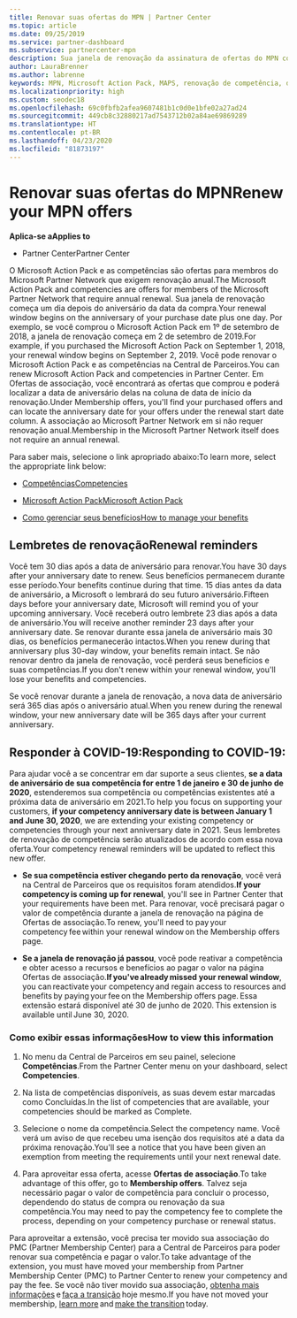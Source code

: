 ```yaml
---
title: Renovar suas ofertas do MPN | Partner Center
ms.topic: article
ms.date: 09/25/2019
ms.service: partner-dashboard
ms.subservice: partnercenter-mpn
description: Sua janela de renovação da assinatura de ofertas do MPN começa no aniversário da data da compra, mais um dia.
author: LauraBrenner
ms.author: labrenne
keywords: MPN, Microsoft Action Pack, MAPS, renovação de competência, data de renovação
ms.localizationpriority: high
ms.custom: seodec18
ms.openlocfilehash: 69c0fbfb2afea9607481b1c0d0e1bfe02a27ad24
ms.sourcegitcommit: 449cb8c32880217ad7543712b02a84ae69869289
ms.translationtype: HT
ms.contentlocale: pt-BR
ms.lasthandoff: 04/23/2020
ms.locfileid: "81873197"
---
```

# <a name="renew-your-mpn-offers"></a><span data-ttu-id="6b742-104">Renovar suas ofertas do MPN</span><span class="sxs-lookup"><span data-stu-id="6b742-104">Renew your MPN offers</span></span>

<span data-ttu-id="6b742-105">**Aplica-se a**</span><span class="sxs-lookup"><span data-stu-id="6b742-105">**Applies to**</span></span>

- <span data-ttu-id="6b742-106">Partner Center</span><span class="sxs-lookup"><span data-stu-id="6b742-106">Partner Center</span></span>

<span data-ttu-id="6b742-107">O Microsoft Action Pack e as competências são ofertas para membros do Microsoft Partner Network que exigem renovação anual.</span><span class="sxs-lookup"><span data-stu-id="6b742-107">The Microsoft Action Pack and competencies are offers for members of the Microsoft Partner Network that require annual renewal.</span></span> <span data-ttu-id="6b742-108">Sua janela de renovação começa um dia depois do aniversário da data da compra.</span><span class="sxs-lookup"><span data-stu-id="6b742-108">Your renewal window begins on the anniversary of your purchase date plus one day.</span></span> <span data-ttu-id="6b742-109">Por exemplo, se você comprou o Microsoft Action Pack em 1º de setembro de 2018, a janela de renovação começa em 2 de setembro de 2019.</span><span class="sxs-lookup"><span data-stu-id="6b742-109">For example, if you purchased the Microsoft Action Pack on September 1, 2018, your renewal window begins on September 2, 2019.</span></span> <span data-ttu-id="6b742-110">Você pode renovar o Microsoft Action Pack e as competências na Central de Parceiros.</span><span class="sxs-lookup"><span data-stu-id="6b742-110">You can renew Microsoft Action Pack and competencies in Partner Center.</span></span> <span data-ttu-id="6b742-111">Em Ofertas de associação, você encontrará as ofertas que comprou e poderá localizar a data de aniversário delas na coluna de data de início da renovação.</span><span class="sxs-lookup"><span data-stu-id="6b742-111">Under Membership offers, you'll find your purchased offers and can locate the anniversary date for your offers under the renewal start date column.</span></span> <span data-ttu-id="6b742-112">A associação ao Microsoft Partner Network em si não requer renovação anual.</span><span class="sxs-lookup"><span data-stu-id="6b742-112">Membership in the Microsoft Partner Network itself does not require an annual renewal.</span></span> 

<span data-ttu-id="6b742-113">Para saber mais, selecione o link apropriado abaixo:</span><span class="sxs-lookup"><span data-stu-id="6b742-113">To learn more, select the appropriate link below:</span></span> 

-    [<span data-ttu-id="6b742-114">Competências</span><span class="sxs-lookup"><span data-stu-id="6b742-114">Competencies</span></span>](learn-about-competencies.md)
    
-    [<span data-ttu-id="6b742-115">Microsoft Action Pack</span><span class="sxs-lookup"><span data-stu-id="6b742-115">Microsoft Action Pack</span></span>](mpn-get-action-pack.md)

-    [<span data-ttu-id="6b742-116">Como gerenciar seus benefícios</span><span class="sxs-lookup"><span data-stu-id="6b742-116">How to manage your benefits</span></span>](manage-your-partner-network-benefits.md)

## <a name="renewal-reminders"></a><span data-ttu-id="6b742-117">Lembretes de renovação</span><span class="sxs-lookup"><span data-stu-id="6b742-117">Renewal reminders</span></span> 

<span data-ttu-id="6b742-118">Você tem 30 dias após a data de aniversário para renovar.</span><span class="sxs-lookup"><span data-stu-id="6b742-118">You have 30 days after your anniversary date to renew.</span></span> <span data-ttu-id="6b742-119">Seus benefícios permanecem durante esse período.</span><span class="sxs-lookup"><span data-stu-id="6b742-119">Your benefits continue during that time.</span></span> <span data-ttu-id="6b742-120">15 dias antes da data de aniversário, a Microsoft o lembrará do seu futuro aniversário.</span><span class="sxs-lookup"><span data-stu-id="6b742-120">Fifteen days before your anniversary date, Microsoft will remind you of your upcoming anniversary.</span></span> <span data-ttu-id="6b742-121">Você receberá outro lembrete 23 dias após a data de aniversário.</span><span class="sxs-lookup"><span data-stu-id="6b742-121">You will receive another reminder 23 days after your anniversary date.</span></span> <span data-ttu-id="6b742-122">Se renovar durante essa janela de aniversário mais 30 dias, os benefícios permanecerão intactos.</span><span class="sxs-lookup"><span data-stu-id="6b742-122">When you renew during that anniversary plus 30-day window, your benefits remain intact.</span></span> <span data-ttu-id="6b742-123">Se não renovar dentro da janela de renovação, você perderá seus benefícios e suas competências.</span><span class="sxs-lookup"><span data-stu-id="6b742-123">If you don't renew within your renewal window, you'll lose your benefits and competencies.</span></span> 

<span data-ttu-id="6b742-124">Se você renovar durante a janela de renovação, a nova data de aniversário será 365 dias após o aniversário atual.</span><span class="sxs-lookup"><span data-stu-id="6b742-124">When you renew during the renewal window, your new anniversary date will be 365 days after your current anniversary.</span></span> 

## <a name="responding-to-covid-19"></a><span data-ttu-id="6b742-125">Responder à COVID-19:</span><span class="sxs-lookup"><span data-stu-id="6b742-125">Responding to COVID-19:</span></span> 

<span data-ttu-id="6b742-126">Para ajudar você a se concentrar em dar suporte a seus clientes, **se a data de aniversário de sua competência for entre 1 de janeiro e 30 de junho de 2020**, estenderemos sua competência ou competências existentes até a próxima data de aniversário em 2021.</span><span class="sxs-lookup"><span data-stu-id="6b742-126">To help you focus on supporting your customers, **if your competency anniversary date is between January 1 and June 30, 2020**, we are extending your existing competency or competencies through your next anniversary date in 2021.</span></span> <span data-ttu-id="6b742-127">Seus lembretes de renovação de competência serão atualizados de acordo com essa nova oferta.</span><span class="sxs-lookup"><span data-stu-id="6b742-127">Your competency renewal reminders will be updated to reflect this new offer.</span></span> 

-    <span data-ttu-id="6b742-128">**Se sua competência estiver chegando perto da renovação**, você verá na Central de Parceiros que os requisitos foram atendidos.</span><span class="sxs-lookup"><span data-stu-id="6b742-128">**If your competency is coming up for renewal**, you'll see in Partner Center that your requirements have been met.</span></span> <span data-ttu-id="6b742-129">Para renovar, você precisará pagar o valor de competência durante a janela de renovação na página de Ofertas de associação.</span><span class="sxs-lookup"><span data-stu-id="6b742-129">To renew, you'll need to pay your competency fee within your renewal window on the Membership offers page.</span></span> 

-    <span data-ttu-id="6b742-130">**Se a janela de renovação já passou**, você pode reativar a competência e obter acesso a recursos e benefícios ao pagar o valor na página Ofertas de associação.</span><span class="sxs-lookup"><span data-stu-id="6b742-130">**If you've already missed your renewal window**, you can reactivate your competency and regain access to resources and benefits by paying your fee on the Membership offers page.</span></span><span data-ttu-id="6b742-131"> Essa extensão estará disponível até 30 de junho de 2020.</span><span class="sxs-lookup"><span data-stu-id="6b742-131"> This extension is available until June 30, 2020.</span></span>   

### <a name="how-to-view-this-information"></a><span data-ttu-id="6b742-132">Como exibir essas informações</span><span class="sxs-lookup"><span data-stu-id="6b742-132">How to view this information</span></span>

1.    <span data-ttu-id="6b742-133">No menu da Central de Parceiros em seu painel, selecione **Competências**.</span><span class="sxs-lookup"><span data-stu-id="6b742-133">From the Partner Center menu on your dashboard, select **Competencies**.</span></span>  

2.    <span data-ttu-id="6b742-134">Na lista de competências disponíveis, as suas devem estar marcadas como Concluídas.</span><span class="sxs-lookup"><span data-stu-id="6b742-134">In the list of competencies that are available, your competencies should be marked as Complete.</span></span>  

3.    <span data-ttu-id="6b742-135">Selecione o nome da competência.</span><span class="sxs-lookup"><span data-stu-id="6b742-135">Select the competency name.</span></span> <span data-ttu-id="6b742-136">Você verá um aviso de que recebeu uma isenção dos requisitos até a data da próxima renovação.</span><span class="sxs-lookup"><span data-stu-id="6b742-136">You'll see a notice that you have been given an exemption from meeting the requirements until your next renewal date.</span></span>   

4.    <span data-ttu-id="6b742-137">Para aproveitar essa oferta, acesse **Ofertas de associação**.</span><span class="sxs-lookup"><span data-stu-id="6b742-137">To take advantage of this offer, go to **Membership offers**.</span></span> <span data-ttu-id="6b742-138">Talvez seja necessário pagar o valor de competência para concluir o processo, dependendo do status de compra ou renovação da sua competência.</span><span class="sxs-lookup"><span data-stu-id="6b742-138">You may need to pay the competency fee to complete the process, depending on your competency purchase or renewal status.</span></span> 

<span data-ttu-id="6b742-139">Para aproveitar a extensão, você precisa ter movido sua associação do PMC (Partner Membership Center) para a Central de Parceiros para poder renovar sua competência e pagar o valor.</span><span class="sxs-lookup"><span data-stu-id="6b742-139">To take advantage of the extension, you must have moved your membership from Partner Membership Center (PMC) to Partner Center to renew your competency and pay the fee.</span></span> <span data-ttu-id="6b742-140">Se você não tiver movido sua associação, [obtenha mais informações](prepare-pmc-pc-migration.md) e [faça a transição](https://partners.microsoft.com/partnerprogram/Welcome.aspx) hoje mesmo.</span><span class="sxs-lookup"><span data-stu-id="6b742-140">If you have not moved your membership, [learn more](prepare-pmc-pc-migration.md) and [make the transition](https://partners.microsoft.com/partnerprogram/Welcome.aspx) today.</span></span>  
